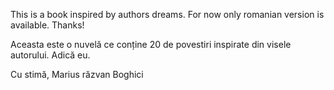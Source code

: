 This is a book inspired by authors dreams.
For now only romanian version is available.
Thanks!

Aceasta este o nuvelă ce conține 20 de povestiri inspirate din visele autorului. Adică eu.

Cu stimă,
  Marius răzvan Boghici
